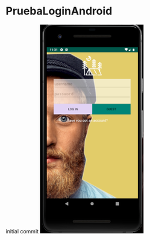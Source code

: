 # PruebaLoginAndroid
initial commit
![](https://github.com/LuisFernandezDam/PruebaLoginAndroid/blob/master/CapturaLoginAndroid.PNG)
